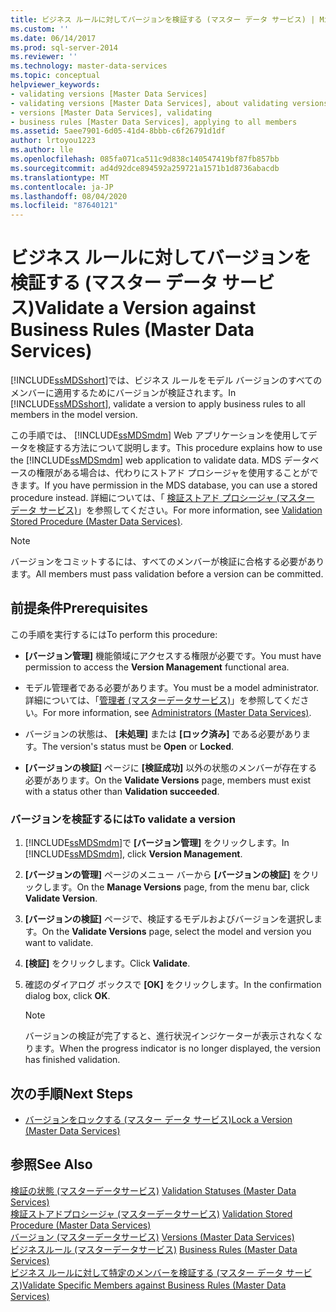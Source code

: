 ```yaml
---
title: ビジネス ルールに対してバージョンを検証する (マスター データ サービス) | Microsoft Docs
ms.custom: ''
ms.date: 06/14/2017
ms.prod: sql-server-2014
ms.reviewer: ''
ms.technology: master-data-services
ms.topic: conceptual
helpviewer_keywords:
- validating versions [Master Data Services]
- validating versions [Master Data Services], about validating versions
- versions [Master Data Services], validating
- business rules [Master Data Services], applying to all members
ms.assetid: 5aee7901-6d05-41d4-8bbb-c6f26791d1df
author: lrtoyou1223
ms.author: lle
ms.openlocfilehash: 085fa071ca511c9d838c140547419bf87fb857bb
ms.sourcegitcommit: ad4d92dce894592a259721a1571b1d8736abacdb
ms.translationtype: MT
ms.contentlocale: ja-JP
ms.lasthandoff: 08/04/2020
ms.locfileid: "87640121"
---
```

# <a name="validate-a-version-against-business-rules-master-data-services"></a><span data-ttu-id="d84e5-102">ビジネス ルールに対してバージョンを検証する (マスター データ サービス)</span><span class="sxs-lookup"><span data-stu-id="d84e5-102">Validate a Version against Business Rules (Master Data Services)</span></span>
  <span data-ttu-id="d84e5-103">[!INCLUDE[ssMDSshort](../includes/ssmdsshort-md.md)]では、ビジネス ルールをモデル バージョンのすべてのメンバーに適用するためにバージョンが検証されます。</span><span class="sxs-lookup"><span data-stu-id="d84e5-103">In [!INCLUDE[ssMDSshort](../includes/ssmdsshort-md.md)], validate a version to apply business rules to all members in the model version.</span></span>  
  
 <span data-ttu-id="d84e5-104">この手順では、 [!INCLUDE[ssMDSmdm](../includes/ssmdsmdm-md.md)] Web アプリケーションを使用してデータを検証する方法について説明します。</span><span class="sxs-lookup"><span data-stu-id="d84e5-104">This procedure explains how to use the [!INCLUDE[ssMDSmdm](../includes/ssmdsmdm-md.md)] web application to validate data.</span></span> <span data-ttu-id="d84e5-105">MDS データベースの権限がある場合は、代わりにストアド プロシージャを使用することができます。</span><span class="sxs-lookup"><span data-stu-id="d84e5-105">If you have permission in the MDS database, you can use a stored procedure instead.</span></span> <span data-ttu-id="d84e5-106">詳細については、「 [検証ストアド プロシージャ (マスター データ サービス)](validation-stored-procedure-master-data-services.md)」を参照してください。</span><span class="sxs-lookup"><span data-stu-id="d84e5-106">For more information, see [Validation Stored Procedure &#40;Master Data Services&#41;](validation-stored-procedure-master-data-services.md).</span></span>  
  
> [!NOTE]  
>  <span data-ttu-id="d84e5-107">バージョンをコミットするには、すべてのメンバーが検証に合格する必要があります。</span><span class="sxs-lookup"><span data-stu-id="d84e5-107">All members must pass validation before a version can be committed.</span></span>  
  
## <a name="prerequisites"></a><span data-ttu-id="d84e5-108">前提条件</span><span class="sxs-lookup"><span data-stu-id="d84e5-108">Prerequisites</span></span>  
 <span data-ttu-id="d84e5-109">この手順を実行するには</span><span class="sxs-lookup"><span data-stu-id="d84e5-109">To perform this procedure:</span></span>  
  
-   <span data-ttu-id="d84e5-110">**[バージョン管理]** 機能領域にアクセスする権限が必要です。</span><span class="sxs-lookup"><span data-stu-id="d84e5-110">You must have permission to access the **Version Management** functional area.</span></span>  
  
-   <span data-ttu-id="d84e5-111">モデル管理者である必要があります。</span><span class="sxs-lookup"><span data-stu-id="d84e5-111">You must be a model administrator.</span></span> <span data-ttu-id="d84e5-112">詳細については、「[管理者 &#40;マスターデータサービス&#41;](../../2014/master-data-services/administrators-master-data-services.md)」を参照してください。</span><span class="sxs-lookup"><span data-stu-id="d84e5-112">For more information, see [Administrators &#40;Master Data Services&#41;](../../2014/master-data-services/administrators-master-data-services.md).</span></span>  
  
-   <span data-ttu-id="d84e5-113">バージョンの状態は、 **[未処理]** または **[ロック済み]** である必要があります。</span><span class="sxs-lookup"><span data-stu-id="d84e5-113">The version's status must be **Open** or **Locked**.</span></span>  
  
-   <span data-ttu-id="d84e5-114">**[バージョンの検証]** ページに **[検証成功]** 以外の状態のメンバーが存在する必要があります。</span><span class="sxs-lookup"><span data-stu-id="d84e5-114">On the **Validate Versions** page, members must exist with a status other than **Validation succeeded**.</span></span>  
  
### <a name="to-validate-a-version"></a><span data-ttu-id="d84e5-115">バージョンを検証するには</span><span class="sxs-lookup"><span data-stu-id="d84e5-115">To validate a version</span></span>  
  
1.  <span data-ttu-id="d84e5-116">[!INCLUDE[ssMDSmdm](../includes/ssmdsmdm-md.md)]で **[バージョン管理]** をクリックします。</span><span class="sxs-lookup"><span data-stu-id="d84e5-116">In [!INCLUDE[ssMDSmdm](../includes/ssmdsmdm-md.md)], click **Version Management**.</span></span>  
  
2.  <span data-ttu-id="d84e5-117">**[バージョンの管理]** ページのメニュー バーから **[バージョンの検証]** をクリックします。</span><span class="sxs-lookup"><span data-stu-id="d84e5-117">On the **Manage Versions** page, from the menu bar, click **Validate Version**.</span></span>  
  
3.  <span data-ttu-id="d84e5-118">**[バージョンの検証]** ページで、検証するモデルおよびバージョンを選択します。</span><span class="sxs-lookup"><span data-stu-id="d84e5-118">On the **Validate Versions** page, select the model and version you want to validate.</span></span>  
  
4.  <span data-ttu-id="d84e5-119">**[検証]** をクリックします。</span><span class="sxs-lookup"><span data-stu-id="d84e5-119">Click **Validate**.</span></span>  
  
5.  <span data-ttu-id="d84e5-120">確認のダイアログ ボックスで **[OK]** をクリックします。</span><span class="sxs-lookup"><span data-stu-id="d84e5-120">In the confirmation dialog box, click **OK**.</span></span>  
  
    > [!NOTE]  
    >  <span data-ttu-id="d84e5-121">バージョンの検証が完了すると、進行状況インジケーターが表示されなくなります。</span><span class="sxs-lookup"><span data-stu-id="d84e5-121">When the progress indicator is no longer displayed, the version has finished validation.</span></span>  
  
## <a name="next-steps"></a><span data-ttu-id="d84e5-122">次の手順</span><span class="sxs-lookup"><span data-stu-id="d84e5-122">Next Steps</span></span>  
  
-   [<span data-ttu-id="d84e5-123">バージョンをロックする (マスター データ サービス)</span><span class="sxs-lookup"><span data-stu-id="d84e5-123">Lock a Version &#40;Master Data Services&#41;</span></span>](../../2014/master-data-services/lock-a-version-master-data-services.md)  
  
## <a name="see-also"></a><span data-ttu-id="d84e5-124">参照</span><span class="sxs-lookup"><span data-stu-id="d84e5-124">See Also</span></span>  
 <span data-ttu-id="d84e5-125">[検証の状態 &#40;マスターデータサービス&#41;](../../2014/master-data-services/validation-statuses-master-data-services.md) </span><span class="sxs-lookup"><span data-stu-id="d84e5-125">[Validation Statuses &#40;Master Data Services&#41;](../../2014/master-data-services/validation-statuses-master-data-services.md) </span></span>  
 <span data-ttu-id="d84e5-126">[検証ストアドプロシージャ &#40;マスターデータサービス&#41;](validation-stored-procedure-master-data-services.md) </span><span class="sxs-lookup"><span data-stu-id="d84e5-126">[Validation Stored Procedure &#40;Master Data Services&#41;](validation-stored-procedure-master-data-services.md) </span></span>  
 <span data-ttu-id="d84e5-127">[バージョン &#40;マスターデータサービス&#41;](../../2014/master-data-services/versions-master-data-services.md) </span><span class="sxs-lookup"><span data-stu-id="d84e5-127">[Versions &#40;Master Data Services&#41;](../../2014/master-data-services/versions-master-data-services.md) </span></span>  
 <span data-ttu-id="d84e5-128">[ビジネスルール &#40;マスターデータサービス&#41;](../../2014/master-data-services/business-rules-master-data-services.md) </span><span class="sxs-lookup"><span data-stu-id="d84e5-128">[Business Rules &#40;Master Data Services&#41;](../../2014/master-data-services/business-rules-master-data-services.md) </span></span>  
 [<span data-ttu-id="d84e5-129">ビジネス ルールに対して特定のメンバーを検証する (マスター データ サービス)</span><span class="sxs-lookup"><span data-stu-id="d84e5-129">Validate Specific Members against Business Rules &#40;Master Data Services&#41;</span></span>](../../2014/master-data-services/validate-specific-members-against-business-rules-master-data-services.md)  
  
  
